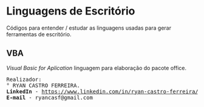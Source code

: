 # Linguagens de Escritório
Códigos para entender / estudar as linguagens usadas para gerar ferramentas de escritório.

<h2>VBA</h2>
<p><i>Visual Basic for Aplication</i> linguagem para elaboração do pacote office.</p>

<pre>
Realizador:
° RYAN CASTRO FERREIRA.
<b>LinkedIn</b> - <a href="https://www.linkedin.com/in/ryan-castro-ferreira">https://www.linkedin.com/in/ryan-castro-ferreira/</a>
<b>E-mail</b> - ryancasf@gmail.com
</pre>
